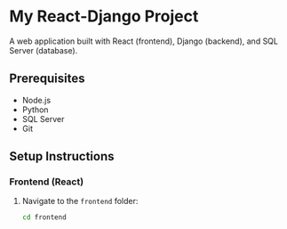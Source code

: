 # My React-Django Project

A web application built with React (frontend), Django (backend), and SQL Server (database).

## Prerequisites
- Node.js
- Python
- SQL Server
- Git

## Setup Instructions

### Frontend (React)
1. Navigate to the `frontend` folder:
   ```bash
   cd frontend